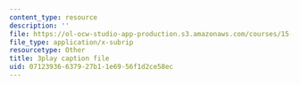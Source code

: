 ```yaml
---
content_type: resource
description: ''
file: https://ol-ocw-studio-app-production.s3.amazonaws.com/courses/15-960-new-executive-thinking-social-impact-technology-projects-fall-2017-spring-2018/07123936637927b11e6956f1d2ce58ec_YEkx5ZKWM4s.srt
file_type: application/x-subrip
resourcetype: Other
title: 3play caption file
uid: 07123936-6379-27b1-1e69-56f1d2ce58ec
---
```

